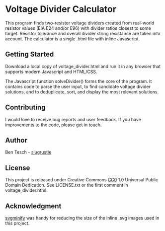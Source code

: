 # Voltage Divider Calculator

This program finds two-resistor voltage dividers
created from real-world resistor values (EIA E24
and/or E96) with divider ratios closest to some
target. Resistor tolerance and overall divider string
resistance are taken into account. The calculator is
a single .html file with inline Javascript.

## Getting Started

Download a local copy of voltage_divider.html
and run it in any browser that supports modern
Javascript and HTML/CSS.

The Javascript function solveDivider() forms
the core of the program. It contains code to
parse the user input, to find candidate voltage
divider solutions, and to deduplicate, sort,
and display the most relevant solutions.

## Contributing

I would love to receive bug reports and user
feedback. If you have improvements to the code,
please get in touch.

## Author

Ben Tesch - [slugrustle](https://github.com/slugrustle)

## License

This project is released under Creative Commons
[CC0](https://creativecommons.org/publicdomain/zero/1.0/)
1.0 Universal Public Domain Dedication. See LICENSE.txt or
the first comment in voltage_divider.html.

## Acknowledgment

[svgminify](http://www.svgminify.com/) was handy
for reducing the size of the inline .svg images
used in this project.
